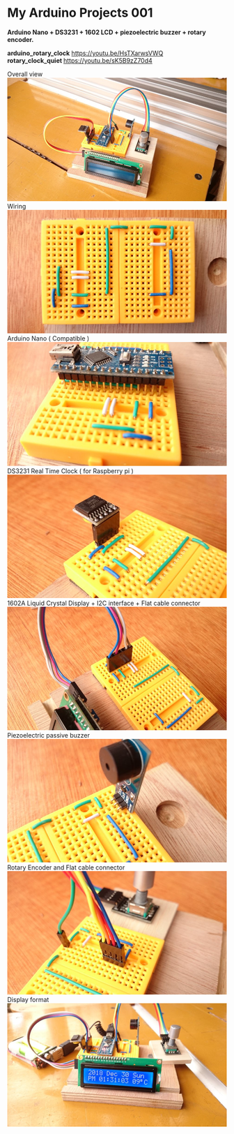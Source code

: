 # My Arduino Projects 001

<b>Arduino Nano + DS3231 + 1602 LCD + piezoelectric buzzer + rotary encoder.</b>

<b>arduino_rotary_clock</b> https://youtu.be/HsTXarwsVWQ<br>
<b>rotary_clock_quiet </b> https://youtu.be/sK5B9zZ70d4<br>

Overall view
<img src="https://github.com/faowff034faerf3490ur/arduino_rotary_clock/blob/master/IMG/DSC_0002_copy.jpg" title="photo 1"><br>Wiring<br>
<img src="https://github.com/faowff034faerf3490ur/arduino_rotary_clock/blob/master/IMG/DSC_0013_copy.jpg" title="photo 2"><br>Arduino Nano ( Compatible )</b> 
<img src="https://github.com/faowff034faerf3490ur/arduino_rotary_clock/blob/master/IMG/DSC_0015_copy.jpg" title="photo 3"><br>DS3231 Real Time Clock ( for Raspberry pi )</b> 
<img src="https://github.com/faowff034faerf3490ur/arduino_rotary_clock/blob/master/IMG/DSC_0017_copy.jpg" title="photo 4"><br>1602A Liquid Crystal Display + I2C interface + Flat cable connector</b> 
<img src="https://github.com/faowff034faerf3490ur/arduino_rotary_clock/blob/master/IMG/DSC_0019_copy.jpg" title="photo 5"><br>Piezoelectric passive buzzer</b> 
<img src="https://github.com/faowff034faerf3490ur/arduino_rotary_clock/blob/master/IMG/DSC_0021_copy.jpg" title="photo 6"><br>Rotary Encoder and Flat cable connector</b> 
<img src="https://github.com/faowff034faerf3490ur/arduino_rotary_clock/blob/master/IMG/DSC_0022_copy.jpg" title="photo 7"><br>Display format</b> 
<img src="https://github.com/faowff034faerf3490ur/arduino_rotary_clock/blob/master/IMG/DSC_0009_copy.jpg" title="photo 8">


